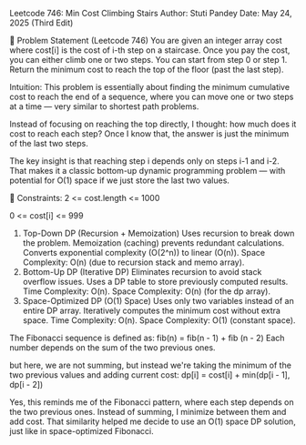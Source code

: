
Leetcode 746: Min Cost Climbing Stairs
Author: Stuti Pandey
Date: May 24, 2025 (Third Edit)

🔶 Problem Statement (Leetcode 746)
You are given an integer array cost where cost[i] is the cost of i-th step on a staircase.
Once you pay the cost, you can either climb one or two steps.
You can start from step 0 or step 1.
Return the minimum cost to reach the top of the floor (past the last step).

Intuition:
This problem is essentially about finding the minimum cumulative cost to reach the end of a sequence, where you can move one or two steps at a time — very similar to shortest path problems.

Instead of focusing on reaching the top directly, I thought: how much does it cost to reach each step? Once I know that, the answer is just the minimum of the last two steps.

The key insight is that reaching step i depends only on steps i-1 and i-2. That makes it a classic bottom-up dynamic programming problem — with potential for O(1) space if we just store the last two values.



🔶 Constraints:
2 <= cost.length <= 1000

0 <= cost[i] <= 999

1. Top-Down DP (Recursion + Memoization)
    Uses recursion to break down the problem.
    Memoization (caching) prevents redundant calculations.
    Converts exponential complexity (O(2^n)) to linear (O(n)).
    Space Complexity: O(n) (due to recursion stack and memo array).
2. Bottom-Up DP (Iterative DP)
    Eliminates recursion to avoid stack overflow issues.
    Uses a DP table to store previously computed results.
    Time Complexity: O(n).
    Space Complexity: O(n) (for the dp array).
3. Space-Optimized DP (O(1) Space)
    Uses only two variables instead of an entire DP array.
    Iteratively computes the minimum cost without extra space.
    Time Complexity: O(n).
    Space Complexity: O(1) (constant space).


The Fibonacci sequence is defined as:
fib(n) = fib(n - 1) + fib (n - 2)
Each number depends on the sum of the two previous ones.

but here, we are not summing, but instead we're taking the minimum of the two previous values and adding current cost:
dp[i] = cost[i] + min(dp[i - 1], dp[i - 2])

Yes, this reminds me of the Fibonacci pattern, where each step depends on the two previous ones. Instead of summing, I minimize between them and add cost. That similarity helped me decide to use an O(1) space DP solution, just like in space-optimized Fibonacci.
